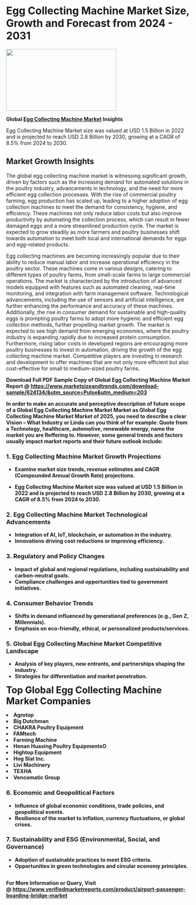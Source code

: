 <H1>Egg Collecting Machine Market Size, Growth and Forecast from 2024 - 2031</H1><img class="aligncenter size-medium wp-image-584254" src="https://thirdeyenews.in/wp-content/uploads/2024/09/Global-Market-Research-300x168.jpeg" alt="" width="300" height="168" /><p><strong>Global&nbsp;<a href="https://www.marketsizeandtrends.com/download-sample/624134/&amp;utm_source=Pulse&amp;utm_medium=203">Egg Collecting Machine Market</a> Insights</strong></p><p>Egg Collecting Machine Market size was valued at USD 1.5 Billion in 2022 and is projected to reach USD 2.8 Billion by 2030, growing at a CAGR of 8.5% from 2024 to 2030.</p><p><h2>Market Growth Insights</h2> <p>The global egg collecting machine market is witnessing significant growth, driven by factors such as the increasing demand for automated solutions in the poultry industry, advancements in technology, and the need for more efficient egg collection processes. With the rise of commercial poultry farming, egg production has scaled up, leading to a higher adoption of egg collection machines to meet the demand for consistency, hygiene, and efficiency. These machines not only reduce labor costs but also improve productivity by automating the collection process, which can result in fewer damaged eggs and a more streamlined production cycle. The market is expected to grow steadily as more farmers and poultry businesses shift towards automation to meet both local and international demands for eggs and egg-related products.</p> <p><strong></strong></p> <p>Egg collecting machines are becoming increasingly popular due to their ability to reduce manual labor and increase operational efficiency in the poultry sector. These machines come in various designs, catering to different types of poultry farms, from small-scale farms to large commercial operations. The market is characterized by the introduction of advanced models equipped with features such as automated cleaning, real-time monitoring, and integration with farm management software. Technological advancements, including the use of sensors and artificial intelligence, are further enhancing the performance and accuracy of these machines. Additionally, the rise in consumer demand for sustainable and high-quality eggs is prompting poultry farms to adopt more hygienic and efficient egg collection methods, further propelling market growth. The market is expected to see high demand from emerging economies, where the poultry industry is expanding rapidly due to increased protein consumption. Furthermore, rising labor costs in developed regions are encouraging more poultry businesses to invest in automation, driving the growth of the egg collecting machine market. Competitive players are investing in research and development to offer machines that are not only more efficient but also cost-effective for small to medium-sized poultry farms. </p> <p><strong></p><p><span class=""><strong>Download Full PDF Sample Copy of Global Egg Collecting Machine Market Report</strong> @ <a href="https://www.marketsizeandtrends.com/download-sample/624134/&amp;utm_source=Pulse&amp;utm_medium=203" target="_blank">https://www.marketsizeandtrends.com/download-sample/624134/&amp;utm_source=Pulse&amp;utm_medium=203</a></span></p><p>In order to make an accurate and perceptive description of future scope of a Global&nbsp;Egg Collecting Machine Market Market as Global&nbsp;Egg Collecting Machine Market Market of 2025, you need to describe a clear Vision &ndash; What Industry or Linda can you think of for example: Quote from a Technology, healthcare, automotive, renewable energy, name the market you are Reffering to. However, some general trends and factors usually impact market reports and their future outlook include:</p><h3>1.&nbsp;<strong>Egg Collecting Machine Market Growth Projections</strong></h3><ul><li>Examine market size trends, revenue estimates and CAGR (Compounded Annual Growth Rate) projections.</li><li><p>Egg Collecting Machine Market size was valued at USD 1.5 Billion in 2022 and is projected to reach USD 2.8 Billion by 2030, growing at a CAGR of 8.5% from 2024 to 2030.</p></li></ul><h3>2.&nbsp;<strong>Egg Collecting Machine Market Technological Advancements</strong></h3><ul><li>Integration of AI, IoT, blockchain, or automation in the industry.</li><li>Innovations driving cost reductions or improving efficiency.</li></ul><h3>3.&nbsp;<strong>Regulatory and Policy Changes</strong></h3><ul><li>Impact of global and regional regulations, including sustainability and carbon-neutral goals.</li><li>Compliance challenges and opportunities tied to government initiatives.</li></ul><h3>4.&nbsp;<strong>Consumer Behavior Trends</strong></h3><ul><li>Shifts in demand influenced by generational preferences (e.g., Gen Z, Millennials).</li><li>Emphasis on eco-friendly, ethical, or personalized products/services.</li></ul><h3>5.&nbsp;<strong>Global Egg Collecting Machine Market Competitive Landscape</strong></h3><ul><li>Analysis of key players, new entrants, and partnerships shaping the industry.</li><li>Strategies for differentiation and market penetration.</li></ul><p data-pm-slice="1 1 []"><span style="color: inherit; font-family: inherit; font-size: 25px;">Top Global Egg Collecting Machine Market Companies</span></p><div class="" data-test-id=""><p><li>Agrotop</li><li> Big Dutchman</li><li> CHAKRA Poultry Equipment</li><li> FAMtech</li><li> Farming Machine</li><li> Henan Huaxing Poultry EquipmentsO</li><li> Hightop Equipment</li><li> Hog Slat Inc.</li><li> Livi Machinery</li><li> TEXHA</li><li> Vencomatic Group</li></p></div><h3>6.&nbsp;<strong>Economic and Geopolitical Factors</strong></h3><ul><li>Influence of global economic conditions, trade policies, and geopolitical events.</li><li>Resilience of the market to inflation, currency fluctuations, or global crises.</li></ul><h3>7.&nbsp;<strong>Sustainability and ESG (Environmental, Social, and Governance)</strong></h3><ul><li>Adoption of sustainable practices to meet ESG criteria.</li><li>Opportunities in green technologies and circular economy principles.</li></ul><h2><strong style="font-size: 14px;">For More Information or Query, Visit @&nbsp;</strong><a style="background-color: #ffffff; font-size: 14px;" href="https://www.marketsizeandtrends.com/report/egg-collecting-machine-market/" target="_blank">https://www.verifiedmarketreports.com/product/airport-passenger-boarding-bridge-market</a></h2>
